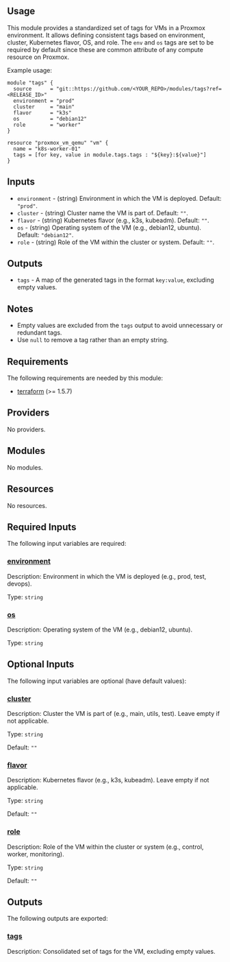 <!-- BEGIN_TF_DOCS -->
## Usage

This module provides a standardized set of tags for VMs in a Proxmox environment.
It allows defining consistent tags based on environment, cluster, Kubernetes flavor, OS, and role.
The `env` and `os` tags are set to be required by default since these are common attribute of
any compute resource on Proxmox.

Example usage:

```hcl
module "tags" {
  source      = "git::https://github.com/<YOUR_REPO>/modules/tags?ref=<RELEASE_ID>"
  environment = "prod"
  cluster     = "main"
  flavor      = "k3s"
  os          = "debian12"
  role        = "worker"
}

resource "proxmox_vm_qemu" "vm" {
  name = "k8s-worker-01"
  tags = [for key, value in module.tags.tags : "${key}:${value}"]
}
```

## Inputs

- `environment` - (string) Environment in which the VM is deployed. Default: `"prod"`.
- `cluster` - (string) Cluster name the VM is part of. Default: `""`.
- `flavor` - (string) Kubernetes flavor (e.g., k3s, kubeadm). Default: `""`.
- `os` - (string) Operating system of the VM (e.g., debian12, ubuntu). Default: `"debian12"`.
- `role` - (string) Role of the VM within the cluster or system. Default: `""`.

## Outputs

- `tags` - A map of the generated tags in the format `key:value`, excluding empty values.

## Notes

- Empty values are excluded from the `tags` output to avoid unnecessary or redundant tags.
- Use `null` to remove a tag rather than an empty string.

## Requirements

The following requirements are needed by this module:

- <a name="requirement_terraform"></a> [terraform](#requirement\_terraform) (>= 1.5.7)

## Providers

No providers.

## Modules

No modules.

## Resources

No resources.

## Required Inputs

The following input variables are required:

### <a name="input_environment"></a> [environment](#input\_environment)

Description: Environment in which the VM is deployed (e.g., prod, test, devops).

Type: `string`

### <a name="input_os"></a> [os](#input\_os)

Description: Operating system of the VM (e.g., debian12, ubuntu).

Type: `string`

## Optional Inputs

The following input variables are optional (have default values):

### <a name="input_cluster"></a> [cluster](#input\_cluster)

Description: Cluster the VM is part of (e.g., main, utils, test). Leave empty if not applicable.

Type: `string`

Default: `""`

### <a name="input_flavor"></a> [flavor](#input\_flavor)

Description: Kubernetes flavor (e.g., k3s, kubeadm). Leave empty if not applicable.

Type: `string`

Default: `""`

### <a name="input_role"></a> [role](#input\_role)

Description: Role of the VM within the cluster or system (e.g., control, worker, monitoring).

Type: `string`

Default: `""`

## Outputs

The following outputs are exported:

### <a name="output_tags"></a> [tags](#output\_tags)

Description: Consolidated set of tags for the VM, excluding empty values.
<!-- END_TF_DOCS -->
